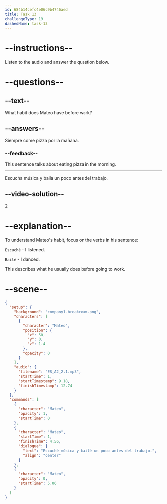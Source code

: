 ```yaml
---
id: 684b14cefc4e06c9b4746aed
title: Task 13
challengeType: 19
dashedName: task-13
---
```


<!-- (Audio) Mateo: Escuché música y bailé un poco antes del trabajo. -->

# --instructions--

Listen to the audio and answer the question below.

# --questions--

## --text--

What habit does Mateo have before work?

## --answers--

Siempre come pizza por la mañana.

### --feedback--

This sentence talks about eating pizza in the morning.

---

Escucha música y baila un poco antes del trabajo.

## --video-solution--

2

# --explanation--

To understand Mateo's habit, focus on the verbs in his sentence:

`Escuché` - I listened.

`Bailé` - I danced.

This describes what he usually does before going to work.

# --scene--

```json
{
  "setup": {
    "background": "company1-breakroom.png",
    "characters": [
      {
        "character": "Mateo",
        "position": {
          "x": 50,
          "y": 0,
          "z": 1.4
        },
        "opacity": 0
      }
    ],
    "audio": {
      "filename": "ES_A2_2.1.mp3",
      "startTime": 1,
      "startTimestamp": 9.18,
      "finishTimestamp": 12.74
    }
  },
  "commands": [
    {
      "character": "Mateo",
      "opacity": 1,
      "startTime": 0
    },
    {
      "character": "Mateo",
      "startTime": 1,
      "finishTime": 4.56,
      "dialogue": {
        "text": "Escuché música y bailé un poco antes del trabajo.",
        "align": "center"
      }
    },
    {
      "character": "Mateo",
      "opacity": 0,
      "startTime": 5.06
    }
  ]
}
```
